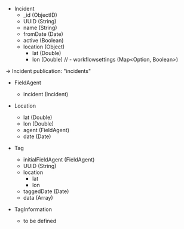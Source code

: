 - Incident
	- _id (ObjectID)
	- UUID (String)
	- name (String)
	- fromDate (Date)
	- active (Boolean)
	- location (Object)
		- lat (Double)
		- lon (Double)
//	- workflowsettings (Map<Option, Boolean>)

-> Incident publication: "incidents"

- FieldAgent
	- incident (Incident)

- Location
	- lat (Double)
	- lon (Double)
	- agent (FieldAgent)
	- date (Date)

- Tag
	- initialFieldAgent (FieldAgent)
	- UUID (String)
	- location
		- lat
		- lon
	- taggedDate (Date)
	- data (Array<TagInformation>)

- TagInformation
	- to be defined